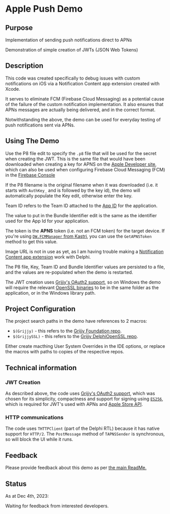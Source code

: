 # Apple Push Demo

## Purpose

Implementation of sending push notifications direct to APNs

Demonstration of simple creation of JWTs (JSON Web Tokens) 

## Description

This code was created specifically to debug issues with custom notifications on iOS via a Notification Content app extension created with Xcode.

It serves to eliminate FCM (Firebase Cloud Messaging) as a potential cause of the failure of the custom notification implementation. It also ensures that APNs messages are actually being delivered, and in the correct format.

Notwithstanding the above, the demo can be used for everyday testing of push notifications sent via APNs.

## Using The Demo

Use the P8 file edit to specify the `.p8` file that will be used for the secret when creating the JWT. This is the same file that would have been downloaded when creating a key for APNS on the [Apple Developer site](https://developer.apple.com/account/resources/authkeys/list), which can also be used when configuring Firebase Cloud Messaging (FCM) in the [Firebase Console](https://console.firebase.google.com/)

If the P8 filename is the original filename when it was downloaded (i.e. it starts with `AuthKey_` and is followed by the key id), the demo will automatically populate the Key edit, otherwise enter the key.

Team ID refers to the Team ID attached to the [App ID](https://developer.apple.com/account/resources/identifiers/list) for the application. 

The value to put in the Bundle Identifier edit is the same as the identifier used for the App Id for your application.

The token is the **APNS** token (i.e. not an FCM token) for the target device. If you're using [`DW.FCMManager` from Kastri](https://github.com/DelphiWorlds/Kastri/tree/master/Demos/FCMRebooted#readme), you can use the `GetAPNSToken` method to get this value.

Image URL is not in use as yet, as I am having trouble making a [Notification Content app extension](https://developer.apple.com/documentation/usernotificationsui/customizing_the_appearance_of_notifications?language=objc) work with Delphi.

The P8 file, Key, Team ID and Bundle Identifier values are persisted to a file, and the values are re-populated when the demo is restarted.

The JWT creation uses [Grijjy's OAuth2 support](https://github.com/grijjy/DelphiOpenSsl/blob/master/Grijjy.OAuth2.pas), so on Windows the demo will require the relevant [OpenSSL binaries](https://github.com/grijjy/DelphiOpenSsl/tree/master/Bin) to be in the same folder as the application, or in the Windows library path.

## Project Configuration

The project search paths in the demo have references to 2 macros:

* `$(Grijjy)` - this refers to the [Grijjy Foundation repo](https://github.com/grijjy/GrijjyFoundation).
* `$(GrijjySSL)` - this refers to the [Grijjy DelphiOpenSSL repo](https://github.com/grijjy/DelphiOpenSsl).

Either create macthing User System Overrides in the IDE options, or replace the macros with paths to copies of the respective repos.

## Technical information

### JWT Creation

As described above, the code uses [Grijjy's OAuth2 support](https://github.com/grijjy/DelphiOpenSsl/blob/master/Grijjy.OAuth2.pas), which was chosen for its simplicity, compactness and support for signing using [`ES256`](https://datatracker.ietf.org/doc/html/rfc7518#section-3.4), which is required for JWT's used with APNs and [Apple Store API](https://developer.apple.com/documentation/appstoreconnectapi).

### HTTP communications

The code uses `THTTPClient` (part of the Delphi RTL) because it has native support for `HTTP/2`. The `PostMessage` method of `TAPNSSender` is synchronous, so will block the UI while it runs.  

## Feedback

Please provide feedback about this demo as per [the main ReadMe.](https://github.com/DelphiWorlds/Playground/blob/main/Readme.md)

## Status 

As at Dec 4th, 2023:

Waiting for feedback from interested developers.


